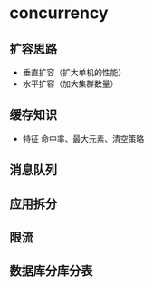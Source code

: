 # concurrency

## 扩容思路
- 垂直扩容（扩大单机的性能）
- 水平扩容（加大集群数量）
## 缓存知识
- 特征
命中率、最大元素、清空策略

## 消息队列


## 应用拆分

## 限流

## 数据库分库分表


